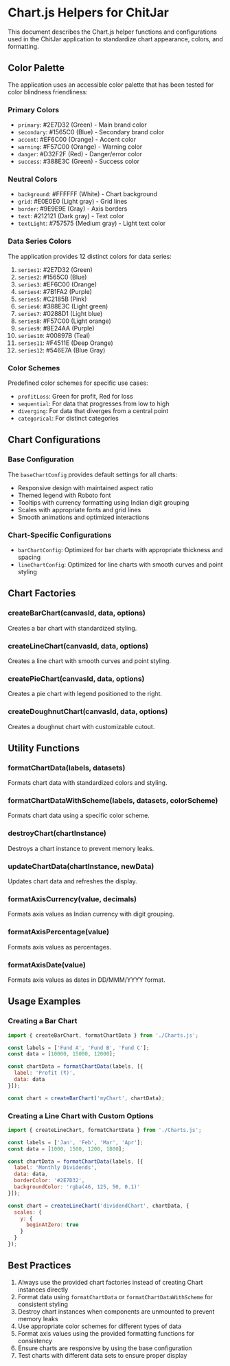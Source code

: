 # Chart.js Helpers for ChitJar

This document describes the Chart.js helper functions and configurations used in the ChitJar application to standardize chart appearance, colors, and formatting.

## Color Palette

The application uses an accessible color palette that has been tested for color blindness friendliness:

### Primary Colors
- `primary`: #2E7D32 (Green) - Main brand color
- `secondary`: #1565C0 (Blue) - Secondary brand color
- `accent`: #EF6C00 (Orange) - Accent color
- `warning`: #F57C00 (Orange) - Warning color
- `danger`: #D32F2F (Red) - Danger/error color
- `success`: #388E3C (Green) - Success color

### Neutral Colors
- `background`: #FFFFFF (White) - Chart background
- `grid`: #E0E0E0 (Light gray) - Grid lines
- `border`: #9E9E9E (Gray) - Axis borders
- `text`: #212121 (Dark gray) - Text color
- `textLight`: #757575 (Medium gray) - Light text color

### Data Series Colors
The application provides 12 distinct colors for data series:
1. `series1`: #2E7D32 (Green)
2. `series2`: #1565C0 (Blue)
3. `series3`: #EF6C00 (Orange)
4. `series4`: #7B1FA2 (Purple)
5. `series5`: #C2185B (Pink)
6. `series6`: #388E3C (Light green)
7. `series7`: #0288D1 (Light blue)
8. `series8`: #F57C00 (Light orange)
9. `series9`: #8E24AA (Purple)
10. `series10`: #00897B (Teal)
11. `series11`: #F4511E (Deep Orange)
12. `series12`: #546E7A (Blue Gray)

### Color Schemes
Predefined color schemes for specific use cases:
- `profitLoss`: Green for profit, Red for loss
- `sequential`: For data that progresses from low to high
- `diverging`: For data that diverges from a central point
- `categorical`: For distinct categories

## Chart Configurations

### Base Configuration
The `baseChartConfig` provides default settings for all charts:
- Responsive design with maintained aspect ratio
- Themed legend with Roboto font
- Tooltips with currency formatting using Indian digit grouping
- Scales with appropriate fonts and grid lines
- Smooth animations and optimized interactions

### Chart-Specific Configurations
- `barChartConfig`: Optimized for bar charts with appropriate thickness and spacing
- `lineChartConfig`: Optimized for line charts with smooth curves and point styling

## Chart Factories

### createBarChart(canvasId, data, options)
Creates a bar chart with standardized styling.

### createLineChart(canvasId, data, options)
Creates a line chart with smooth curves and point styling.

### createPieChart(canvasId, data, options)
Creates a pie chart with legend positioned to the right.

### createDoughnutChart(canvasId, data, options)
Creates a doughnut chart with customizable cutout.

## Utility Functions

### formatChartData(labels, datasets)
Formats chart data with standardized colors and styling.

### formatChartDataWithScheme(labels, datasets, colorScheme)
Formats chart data using a specific color scheme.

### destroyChart(chartInstance)
Destroys a chart instance to prevent memory leaks.

### updateChartData(chartInstance, newData)
Updates chart data and refreshes the display.

### formatAxisCurrency(value, decimals)
Formats axis values as Indian currency with digit grouping.

### formatAxisPercentage(value)
Formats axis values as percentages.

### formatAxisDate(value)
Formats axis values as dates in DD/MMM/YYYY format.

## Usage Examples

### Creating a Bar Chart
```javascript
import { createBarChart, formatChartData } from './Charts.js';

const labels = ['Fund A', 'Fund B', 'Fund C'];
const data = [10000, 15000, 12000];

const chartData = formatChartData(labels, [{
  label: 'Profit (₹)',
  data: data
}]);

const chart = createBarChart('myChart', chartData);
```

### Creating a Line Chart with Custom Options
```javascript
import { createLineChart, formatChartData } from './Charts.js';

const labels = ['Jan', 'Feb', 'Mar', 'Apr'];
const data = [1000, 1500, 1200, 1800];

const chartData = formatChartData(labels, [{
  label: 'Monthly Dividends',
  data: data,
  borderColor: '#2E7D32',
  backgroundColor: 'rgba(46, 125, 50, 0.1)'
}]);

const chart = createLineChart('dividendChart', chartData, {
  scales: {
    y: {
      beginAtZero: true
    }
  }
});
```

## Best Practices

1. Always use the provided chart factories instead of creating Chart instances directly
2. Format data using `formatChartData` or `formatChartDataWithScheme` for consistent styling
3. Destroy chart instances when components are unmounted to prevent memory leaks
4. Use appropriate color schemes for different types of data
5. Format axis values using the provided formatting functions for consistency
6. Ensure charts are responsive by using the base configuration
7. Test charts with different data sets to ensure proper display